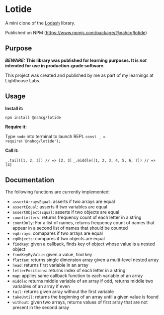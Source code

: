 # Lotide

A mini clone of the [Lodash](https://lodash.com) library.

Published on NPM (https://www.npmjs.com/package/@nahcg/lotide)

## Purpose

**_BEWARE:_ This library was published for learning purposes. It is _not_ intended for use in production-grade software.**

This project was created and published by me as part of my learnings at Lighthouse Labs.

## Usage

**Install it:**

`npm install @nahcg/lotide`

**Require it:**

Type `node` into terminal to launch REPL
`const _ = require('@nahcg/lotide');`

**Call it:**

`_.tail([1, 2, 3]) // => [2, 3]`
`_.middle([1, 2, 3, 4, 5, 6, 7]) // => [4]`

## Documentation

The following functions are currently implemented:

- `assertArraysEqual`: asserts if two arrays are equal
- `assertEqual`: asserts if two variables are equal
- `assertObjectsEqual`: asserts if two objects are equal
- `countLetters`: returns frequency count of each letter in a string
- `countOnly`: For a list of names, returns frequency count of names that appear in a second list of names that should be counted
- `eqArrays`: comapares if two arrays are equal
- `eqObjects`: compares if two objects are equal
- `findKey`: given a callback, finds key of object whose value is a nested object
- `findKeyByValue`: given a value, find key
- `flatten`: returns single dimension array given a multi-level nested array
- `head`: returns first variable in an array
- `letterPositions`: returns index of each letter in a string
- `map`: applies same callback function to each variable of an array
- `middle`: returns middle variable of an array if odd, returns middle two variables of an array if even
- `tail`: returns given array without the first variable
- `takeUntil`: returns the beginning of an array until a given value is found
- `without`: given two arrays, returns values of first array that are not present in the second array
